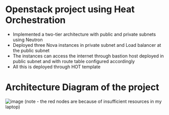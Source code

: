 # Openstack project using Heat Orchestration
- Implemented a two-tier architecture with public and private subnets using Neutron
- Deployed three Nova instances in private subnet and Load balancer at the public subnet
- The instances can access the internet through bastion host deployed in public subnet and with route table configured accordingly
- All this is deployed through HOT template

# Architecture Diagram of the project
![image](https://github.com/Krishks369/Loadbalancer-on-openstack/assets/71367204/d5991fbc-06c5-495b-bd2a-4426a809526a)
(note - the red nodes are because of insufficient resources in my laptop)
